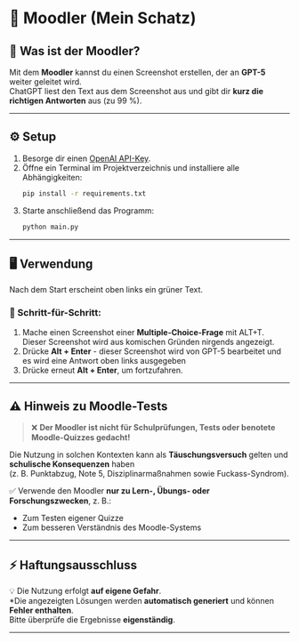 # 🧠 Moodler (Mein Schatz)

## 📘 Was ist der Moodler?

Mit dem **Moodler** kannst du einen Screenshot erstellen, der an **GPT-5** weiter geleitet wird.  
ChatGPT liest den Text aus dem Screenshot aus und gibt dir **kurz die richtigen Antworten** aus (zu 99 %).

---

## ⚙️ Setup

1. Besorge dir einen [OpenAI API-Key](https://platform.openai.com/api-keys).  
2. Öffne ein Terminal im Projektverzeichnis und installiere alle Abhängigkeiten:
   ```bash
   pip install -r requirements.txt
   ```
3. Starte anschließend das Programm:
   ```bash
   python main.py
   ```

---

## 🖥️ Verwendung

Nach dem Start erscheint oben links ein grüner Text.

### 📸 Schritt-für-Schritt:

1. Mache einen Screenshot einer **Multiple-Choice-Frage** mit ALT+T. Dieser Screenshot wird aus komischen Gründen nirgends angezeigt.
2. Drücke **Alt + Enter** - dieser Screenshot wird von GPT-5 bearbeitet und es wird eine Antwort oben links ausgegeben  
3. Drücke erneut **Alt + Enter**, um fortzufahren.

---

## ⚠️ Hinweis zu Moodle-Tests

> ❌ **Der Moodler ist **nicht** für Schulprüfungen, Tests oder benotete Moodle-Quizzes gedacht!**

Die Nutzung in solchen Kontexten kann als **Täuschungsversuch** gelten und **schulische Konsequenzen** haben  
(z. B. Punktabzug, Note 5, Disziplinarmaßnahmen sowie Fuckass-Syndrom).

✅ Verwende den Moodler **nur zu Lern-, Übungs- oder Forschungszwecken**, z. B.:
- Zum Testen eigener Quizze  
- Zum besseren Verständnis des Moodle-Systems

---

## ⚡ Haftungsausschluss

💡 Die Nutzung erfolgt **auf eigene Gefahr**.  
\*Die angezeigten Lösungen werden **automatisch generiert** und können **Fehler enthalten**.  
Bitte überprüfe die Ergebnisse **eigenständig**.

---
